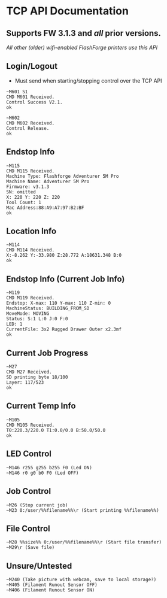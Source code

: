 # TCP API Documentation
## Supports FW 3.1.3 and *all* prior versions.
*All other (older) wifi-enabled FlashForge printers use this API*

## Login/Logout
- Must send when starting/stopping control over the TCP API
```
~M601 S1
CMD M601 Received.
Control Success V2.1.
ok

~M602
CMD M602 Received.
Control Release.
ok
```

## Endstop Info
```
~M115
CMD M115 Received.
Machine Type: Flashforge Adventurer 5M Pro
Machine Name: Adventurer 5M Pro
Firmware: v3.1.3
SN: omitted
X: 220 Y: 220 Z: 220
Tool Count: 1
Mac Address:88:A9:A7:97:B2:BF 
ok
```

## Location Info
```
~M114
CMD M114 Received.
X:-8.262 Y:-33.980 Z:28.772 A:18631.348 B:0
ok
```

## Endstop Info (Current Job Info)
```
~M119
CMD M119 Received.
Endstop: X-max: 110 Y-max: 110 Z-min: 0
MachineStatus: BUILDING_FROM_SD
MoveMode: MOVING
Status: S:1 L:0 J:0 F:0
LED: 1
CurrentFile: 3x2 Rugged Drawer Outer x2.3mf
ok
```


## Current Job Progress
```
~M27
CMD M27 Received.
SD printing byte 18/100
Layer: 117/523
ok
```


## Current Temp Info
```
~M105
CMD M105 Received.
T0:220.3/220.0 T1:0.0/0.0 B:50.0/50.0
ok
```

## LED Control
```
~M146 r255 g255 b255 F0 (Led ON)
~M146 r0 g0 b0 F0 (Led OFF)
```

## Job Control
```
~M26 (Stop current job)
~M23 0:/user/%%filename%%\r (Start printing %%filename%%)
```

## File Control
```
~M28 %%size%% 0:/user/%%filename%%\r (Start file transfer)
~M29\r (Save file)
```

## Unsure/Untested
```
~M240 (Take picture with webcam, save to local storage?)
~M405 (Filament Runout Sensor OFF)
~M406 (Filament Runout Sensor ON)
```

